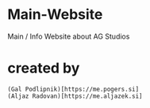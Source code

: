# Main-Website
Main / Info Website about AG Studios

# created by
    (Gal Podlipnik)[https://me.pogers.si]
    (Aljaz Radovan)[https://me.aljazek.si]
